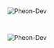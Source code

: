 <br />

<p align="center"> <img src="https://github-readme-stats-six-rust-42.vercel.app/api?username=Pheon-Dev&show_icons=true&theme=github_dark_dimmed" alt="Pheon-Dev" /> </p>

<br />

<p align="center"> <img src="https://github-readme-stats-six-rust-42.vercel.app/api/top-langs/?username=Pheon-Dev&exclude_repo=MovieLense,recommender_system,rofi,dmenu,solutions,sam-homes,github-readme-stats,traccar-web,moc,wera,vision-lms,tmux,openship,d1-ship,bot,joshuto,dotfiles,royal-diadems,vision-lms&theme=github_dark_dimmed&size_weight=1&count_weight=0&langs_count=6&hide_progress=true" alt="Pheon-Dev" /> </p>

